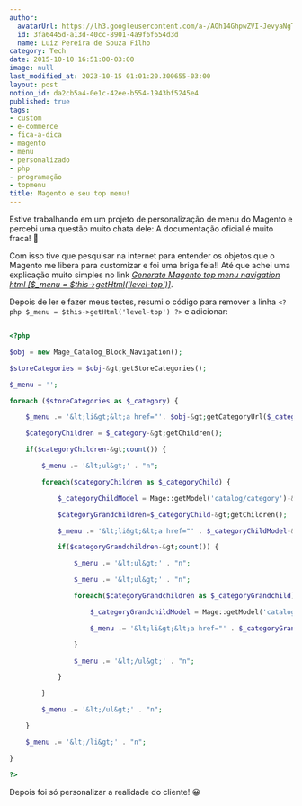 ```yaml
---
author:
  avatarUrl: https://lh3.googleusercontent.com/a-/AOh14GhpwZVI-JevyaNgTdlrOT6YN20cI6V9Kxtq38Ij8AQ=s100
  id: 3fa6445d-a13d-40cc-8901-4a9f6f654d3d
  name: Luiz Pereira de Souza Filho
category: Tech
date: 2015-10-10 16:51:00-03:00
image: null
last_modified_at: 2023-10-15 01:01:20.300655-03:00
layout: post
notion_id: da2cb5a4-0e1c-42ee-b554-1943bf5245e4
published: true
tags:
- custom
- e-commerce
- fica-a-dica
- magento
- menu
- personalizado
- php
- programação
- topmenu
title: Magento e seu top menu!
---
```


Estive trabalhando em um projeto de personalização de menu do Magento e percebi uma questão muito chata dele: A documentação oficial é muito fraca! 🙁

Com isso tive que pesquisar na internet para entender os objetos que o Magento me libera para customizar e foi uma briga feia!! Até que achei uma explicação muito simples no link [*Generate Magento top menu navigation html [$_menu = $this->getHtml('level-top')]*](http://www.w3bdeveloper.com/how-to/generate-magento-top-menu-navigation-html-menu-this-gethtml-level-top/).

Depois de ler e fazer meus testes, resumi o código para remover a linha `<?php $_menu = $this->getHtml('level-top') ?>` e adicionar:

```php

<?php

$obj = new Mage_Catalog_Block_Navigation();

$storeCategories = $obj-&gt;getStoreCategories();

$_menu = '';

foreach ($storeCategories as $_category) {

    $_menu .= '&lt;li&gt;&lt;a href="'. $obj-&gt;getCategoryUrl($_category) .'"&gt;' . $_category-&gt;getName() . '&lt;/a&gt;' . "n";

    $categoryChildren = $_category-&gt;getChildren();

    if($categoryChildren-&gt;count()) {

        $_menu .= '&lt;ul&gt;' . "n";

        foreach($categoryChildren as $_categoryChild) {

            $_categoryChildModel = Mage::getModel('catalog/category')-&gt;load($_categoryChild-&gt;getId());

            $categoryGrandchildren=$_categoryChild-&gt;getChildren();

            $_menu .= '&lt;li&gt;&lt;a href="' . $_categoryChildModel-&gt;getUrl() . '"&gt;' . $_categoryChild-&gt;getName() . '&lt;/a&gt;&lt;/li&gt;' . "n";

            if($categoryGrandchildren-&gt;count()) {

                $_menu .= '&lt;ul&gt;' . "n";

                $_menu .= '&lt;ul&gt;' . "n";

                foreach($categoryGrandchildren as $_categoryGrandchild) {

                    $_categoryGrandchildModel = Mage::getModel('catalog/category')-&gt;load($_categoryGrandchild-&gt;getId());

                    $_menu .= '&lt;li&gt;&lt;a href="' . $_categoryGrandchildModel-&gt;getUrl() . '"&gt;' .  $_categoryGrandchild-&gt;getName() . '&lt;/a&gt;&lt;/li&gt;' . "n";

                }

                $_menu .= '&lt;/ul&gt;' . "n";

            }

        }

        $_menu .= '&lt;/ul&gt;' . "n";

    }

    $_menu .= '&lt;/li&gt;' . "n";

}

?>

```

Depois foi só personalizar a realidade do cliente! 😀
